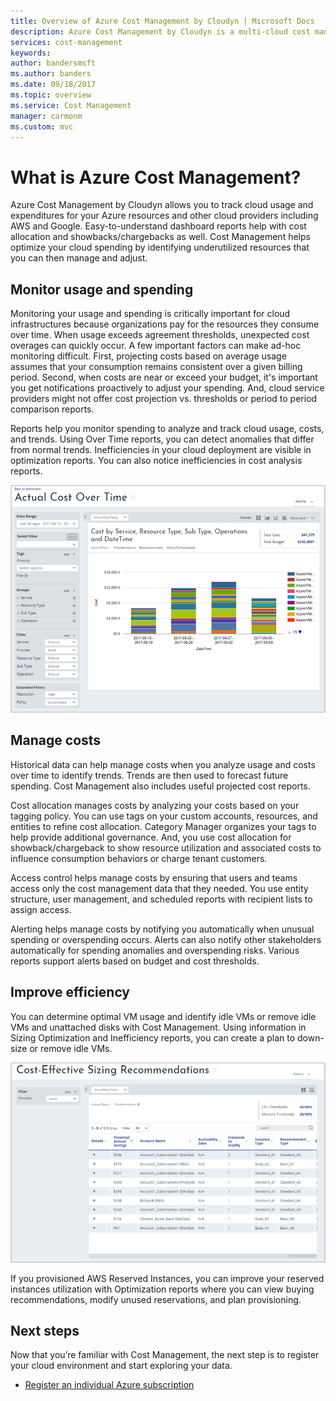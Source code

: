 ```yaml
---
title: Overview of Azure Cost Management by Cloudyn | Microsoft Docs
description: Azure Cost Management by Cloudyn is a multi-cloud cost management solution that helps you use Azure and other cloud resources.
services: cost-management
keywords:
author: bandersmsft
ms.author: banders
ms.date: 09/18/2017
ms.topic: overview
ms.service: Cost Management
manager: carmonm
ms.custom: mvc
---
```


# What is Azure Cost Management?

Azure Cost Management by Cloudyn allows you to track cloud usage and expenditures for your Azure resources and other cloud providers including AWS and Google. Easy-to-understand dashboard reports help with cost allocation and showbacks/chargebacks as well. Cost Management helps optimize your cloud spending by identifying underutilized resources that you can then manage and adjust.

## Monitor usage and spending

Monitoring your usage and spending is critically important for cloud infrastructures because organizations pay for the resources they consume over time. When usage exceeds agreement thresholds, unexpected cost overages can quickly occur. A few important factors can make ad-hoc monitoring difficult. First, projecting costs based on average usage assumes that your consumption remains consistent over a given billing period. Second, when costs are near or exceed your budget, it's important you get notifications proactively to adjust your spending. And, cloud service providers might not offer cost projection vs. thresholds or period to period comparison reports.

Reports help you monitor spending to analyze and track cloud usage, costs, and trends. Using Over Time reports, you can detect anomalies that differ from normal trends. Inefficiencies in your cloud deployment are visible in optimization reports. You can also notice inefficiencies in cost analysis reports.

![Cost Over Time report](media\overview\cost-over-time-rpt.png)


## Manage costs

Historical data can help manage costs when you analyze usage and costs over time to identify trends. Trends are then used to forecast future spending. Cost Management also includes useful projected cost reports.

Cost allocation manages costs by analyzing your costs based on your tagging policy. You can use tags on your custom accounts, resources, and entities to refine cost allocation. Category Manager organizes your tags to help provide additional governance. And, you use cost allocation for showback/chargeback to show resource utilization and associated costs to influence consumption behaviors or charge tenant customers.

Access control helps manage costs by ensuring that users and teams access only the cost management data that they needed. You use entity structure, user management, and scheduled reports with recipient lists to assign access.

Alerting helps manage costs by notifying you automatically when unusual spending or overspending occurs. Alerts can also notify other stakeholders automatically for spending anomalies and overspending risks. Various reports support alerts based on budget and cost thresholds.

## Improve efficiency

You can determine optimal VM usage and identify idle VMs or remove idle VMs and unattached disks with Cost Management. Using information in Sizing Optimization and Inefficiency reports, you can create a plan to down-size or remove idle VMs.

![sizing recommendations](.\media\overview\sizing.png)

If you provisioned AWS Reserved Instances, you can improve your reserved instances utilization with Optimization reports where you can view buying recommendations, modify unused reservations, and plan provisioning.

## Next steps

Now that you’re familiar with Cost Management, the next step is to register your cloud environment and start exploring your data.

- [Register an individual Azure subscription](quick-register-azure-sub.md)
